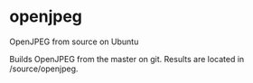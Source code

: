 # openjpeg
OpenJPEG from source on Ubuntu

Builds OpenJPEG from the master on git. Results are located in /source/openjpeg.
